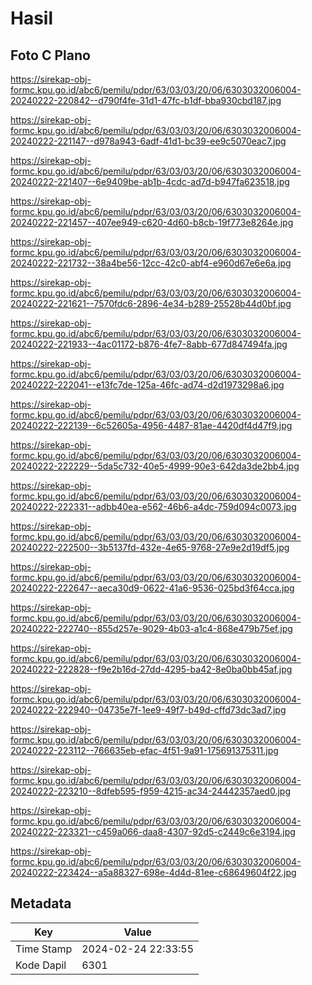 # Hasil

## Foto C Plano

https://sirekap-obj-formc.kpu.go.id/abc6/pemilu/pdpr/63/03/03/20/06/6303032006004-20240222-220842--d790f4fe-31d1-47fc-b1df-bba930cbd187.jpg

https://sirekap-obj-formc.kpu.go.id/abc6/pemilu/pdpr/63/03/03/20/06/6303032006004-20240222-221147--d978a943-6adf-41d1-bc39-ee9c5070eac7.jpg

https://sirekap-obj-formc.kpu.go.id/abc6/pemilu/pdpr/63/03/03/20/06/6303032006004-20240222-221407--6e9409be-ab1b-4cdc-ad7d-b947fa623518.jpg

https://sirekap-obj-formc.kpu.go.id/abc6/pemilu/pdpr/63/03/03/20/06/6303032006004-20240222-221457--407ee949-c620-4d60-b8cb-19f773e8264e.jpg

https://sirekap-obj-formc.kpu.go.id/abc6/pemilu/pdpr/63/03/03/20/06/6303032006004-20240222-221732--38a4be56-12cc-42c0-abf4-e960d67e6e6a.jpg

https://sirekap-obj-formc.kpu.go.id/abc6/pemilu/pdpr/63/03/03/20/06/6303032006004-20240222-221621--7570fdc6-2896-4e34-b289-25528b44d0bf.jpg

https://sirekap-obj-formc.kpu.go.id/abc6/pemilu/pdpr/63/03/03/20/06/6303032006004-20240222-221933--4ac01172-b876-4fe7-8abb-677d847494fa.jpg

https://sirekap-obj-formc.kpu.go.id/abc6/pemilu/pdpr/63/03/03/20/06/6303032006004-20240222-222041--e13fc7de-125a-46fc-ad74-d2d1973298a6.jpg

https://sirekap-obj-formc.kpu.go.id/abc6/pemilu/pdpr/63/03/03/20/06/6303032006004-20240222-222139--6c52605a-4956-4487-81ae-4420df4d47f9.jpg

https://sirekap-obj-formc.kpu.go.id/abc6/pemilu/pdpr/63/03/03/20/06/6303032006004-20240222-222229--5da5c732-40e5-4999-90e3-642da3de2bb4.jpg

https://sirekap-obj-formc.kpu.go.id/abc6/pemilu/pdpr/63/03/03/20/06/6303032006004-20240222-222331--adbb40ea-e562-46b6-a4dc-759d094c0073.jpg

https://sirekap-obj-formc.kpu.go.id/abc6/pemilu/pdpr/63/03/03/20/06/6303032006004-20240222-222500--3b5137fd-432e-4e65-9768-27e9e2d19df5.jpg

https://sirekap-obj-formc.kpu.go.id/abc6/pemilu/pdpr/63/03/03/20/06/6303032006004-20240222-222647--aeca30d9-0622-41a6-9536-025bd3f64cca.jpg

https://sirekap-obj-formc.kpu.go.id/abc6/pemilu/pdpr/63/03/03/20/06/6303032006004-20240222-222740--855d257e-9029-4b03-a1c4-868e479b75ef.jpg

https://sirekap-obj-formc.kpu.go.id/abc6/pemilu/pdpr/63/03/03/20/06/6303032006004-20240222-222828--f9e2b16d-27dd-4295-ba42-8e0ba0bb45af.jpg

https://sirekap-obj-formc.kpu.go.id/abc6/pemilu/pdpr/63/03/03/20/06/6303032006004-20240222-222940--04735e7f-1ee9-49f7-b49d-cffd73dc3ad7.jpg

https://sirekap-obj-formc.kpu.go.id/abc6/pemilu/pdpr/63/03/03/20/06/6303032006004-20240222-223112--766635eb-efac-4f51-9a91-175691375311.jpg

https://sirekap-obj-formc.kpu.go.id/abc6/pemilu/pdpr/63/03/03/20/06/6303032006004-20240222-223210--8dfeb595-f959-4215-ac34-24442357aed0.jpg

https://sirekap-obj-formc.kpu.go.id/abc6/pemilu/pdpr/63/03/03/20/06/6303032006004-20240222-223321--c459a066-daa8-4307-92d5-c2449c6e3194.jpg

https://sirekap-obj-formc.kpu.go.id/abc6/pemilu/pdpr/63/03/03/20/06/6303032006004-20240222-223424--a5a88327-698e-4d4d-81ee-c68649604f22.jpg


## Metadata

| Key        | Value               |
| ---------- | ------------------- |
| Time Stamp | 2024-02-24 22:33:55 |
| Kode Dapil | 6301                |



